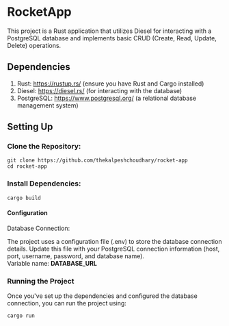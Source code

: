 # RocketApp

This project is a Rust application that utilizes Diesel for interacting with a PostgreSQL database and implements basic CRUD (Create, Read, Update, Delete) operations.

## Dependencies
1. Rust: <https://rustup.rs/> (ensure you have Rust and Cargo installed)
2. Diesel: <https://diesel.rs/> (for interacting with the database)
3. PostgreSQL: <https://www.postgresql.org/> (a relational database management system)
## Setting Up
### Clone the Repository:

`git clone https://github.com/thekalpeshchoudhary/rocket-app`  
`cd rocket-app`
### Install Dependencies:

`cargo build`  
#### Configuration
Database Connection:

The project uses a configuration file (.env) to store the database connection details. Update this file with your PostgreSQL connection information (host, port, username, password, and database name).   
Variable name: __DATABASE_URL__

### Running the Project
Once you've set up the dependencies and configured the database connection, you can run the project using:

`cargo run`
